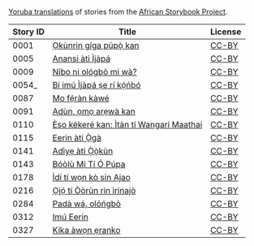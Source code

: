 [Yoruba translations](http://my.africanstorybook.org/language/yoruba) of stories from the [African Storybook Project](http://my.africanstorybook.org).

Story ID | Title | License
-------- | ----- | -------
0001 | [Ọkùnrin gíga púpọ̀ kan](http://africanstorybook.org/stories/%E1%BB%8Dk%C3%B9nrin-g%C3%ADga-p%C3%BAp%E1%BB%8D%CC%80-kan) | [CC-BY](https://creativecommons.org/licenses/by/3.0/)
0005 | [Anansi àti Ìjàpá](http://africanstorybook.org/stories/anansi-%C3%A0ti-%C3%ACj%C3%A0p%C3%A1) | [CC-BY](https://creativecommons.org/licenses/by/3.0/)
0009 | [Níbo ni ológbò mi wà?](http://africanstorybook.org/stories/n%C3%ADbo-ni-ol%C3%B3gb%C3%B2-mi-w%C3%A0-1) | [CC-BY](https://creativecommons.org/licenses/by/3.0/)
0054_ | [Bí imú Ìjàpá ṣe rí kọ́ńbó](http://africanstorybook.org/stories/b%C3%AD-im%C3%BA-%C3%ACj%C3%A0p%C3%A1-%E1%B9%A3e-r%C3%AD-k%E1%BB%8D%CC%81%C5%84b%C3%B3) | [CC-BY](https://creativecommons.org/licenses/by/4.0/)
0087 | [Mo fẹ́ràn kàwé](http://africanstorybook.org/stories/mo-f%E1%BA%B9%CC%81ra%CC%80n-ka%CC%80we%CC%81) | [CC-BY](https://creativecommons.org/licenses/by/3.0/)
0091 | [Adùn, ọmọ arẹwà kan](http://africanstorybook.org/stories/ad%C3%B9n-%E1%BB%8Dm%E1%BB%8D-ar%E1%BA%B9w%C3%A0-kan) | [CC-BY](https://creativecommons.org/licenses/by/4.0/)
0110 | [Èso kékeré kan: Ìtàn tí Wangari Maathai](http://africanstorybook.org/stories/%C3%A8so-k%C3%A9ker%C3%A9-kan-%C3%ACt%C3%A0n-t%C3%AD-wangari-maathai) | [CC-BY](https://creativecommons.org/licenses/by/4.0/)
0115 | [Eerin àti Ọ̀gà](http://africanstorybook.org/stories/eerin-%C3%A0ti-%E1%BB%8D%CC%80g%C3%A0) | [CC-BY](https://creativecommons.org/licenses/by/4.0/)
0141 | [Adìyẹ àti Ọ̀ọ̀kùn](http://africanstorybook.org/stories/ad%C3%ACy%E1%BA%B9-%C3%A0ti-%E1%BB%8D%CC%80%E1%BB%8D%CC%80k%C3%B9n) | [CC-BY](https://creativecommons.org/licenses/by/4.0/)
0143 | [Bóòlù Mi Tí Ó Púpa](http://africanstorybook.org/stories/b%C3%B3%C3%B2l%C3%B9-mi-t%C3%AD-%C3%B3-p%C3%BApa) | [CC-BY](https://creativecommons.org/licenses/by/4.0/)
0178 | [Ìdí tí wọn kò sin Ajao](http://africanstorybook.org/stories/%C3%ACd%C3%AD-t%C3%AD-w%E1%BB%8Dn-k%C3%B2-sin-ajao) | [CC-BY](https://creativecommons.org/licenses/by/4.0/)
0216 | [Ọjọ́ tí Òòrùn rin ìrinajò](http://africanstorybook.org/stories/%E1%BB%8Dj%E1%BB%8D%CC%81-t%C3%AD-%C3%B2%C3%B2r%C3%B9n-rin-%C3%ACrinaj%C3%B2) | [CC-BY](https://creativecommons.org/licenses/by/4.0/)
0284 | [Padà wá, olóńgbò](http://africanstorybook.org/stories/pad%C3%A0-w%C3%A1-ol%C3%B3%C5%84gb%C3%B2) | [CC-BY](https://creativecommons.org/licenses/by/3.0/)
0312 | [Imú Eerin](http://africanstorybook.org/stories/im%C3%BA-eerin) | [CC-BY](https://creativecommons.org/licenses/by/3.0/)
0327 | [Kíka àwọn ẹranko](http://africanstorybook.org/stories/k%C3%ADka-%C3%A0w%E1%BB%8Dn-%E1%BA%B9ranko) | [CC-BY](https://creativecommons.org/licenses/by/3.0/)
